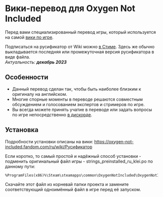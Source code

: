 # Вики-перевод для Oxygen Not Included

Перед вами специализированный перевод игры, который используется на самой [вики по игре](https://oxygen-not-included.fandom.com/ru/wiki/).

Подписаться на русификатор от Wiki можно [в Стиме](https://steamcommunity.com/sharedfiles/filedetails/?id=1269554374). Здесь же обычно выкладывается последняя или промежуточная версия русификатора в виде файла.<br>
*Актуальность: **декабрь 2023***

## Особенности

- Данный перевод сделан так, чтобы быть наиболее близким к оригиналу на английском.
- Многие спорные моменты в переводе решаются совместным обсуждением и голосованием экспертов и стримеров по игре.
- Вы всегда можете принять учатие в переводе или задать вопросы по игре непосредственно [в дискорде](https://discord.gg/XXqvPgNtCg).

## Установка

Подробности установки описаны на вики:
https://oxygen-not-included.fandom.com/ru/wiki/Русификатор

Если коротко, то самый простой и надёжный способ установки - подменить оригинальный файл игры - strings_preinstalled_ru_klei.po по данному пути: 
```
%ProgramFiles(x86)%\Steam\steamapps\common\OxygenNotIncluded\OxygenNotIncluded_Data\StreamingAssets\strings
```
Скачайте этот файл из корневай папки проекта и замените соответствующий одноимённый файл в игре перед её запуском.
